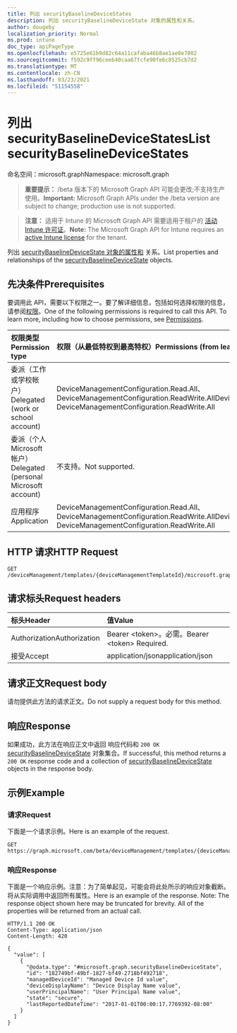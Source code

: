 ```yaml
---
title: 列出 securityBaselineDeviceStates
description: 列出 securityBaselineDeviceState 对象的属性和关系。
author: dougeby
localization_priority: Normal
ms.prod: intune
doc_type: apiPageType
ms.openlocfilehash: e5725e61b9d82c64a11cafaba46b8ae1ae0e7802
ms.sourcegitcommit: f592c9ff96ceeb40caa67fcfe90fe6c8525cb7d2
ms.translationtype: MT
ms.contentlocale: zh-CN
ms.lasthandoff: 03/23/2021
ms.locfileid: "51154558"
---
```

# <a name="list-securitybaselinedevicestates"></a><span data-ttu-id="852d7-103">列出 securityBaselineDeviceStates</span><span class="sxs-lookup"><span data-stu-id="852d7-103">List securityBaselineDeviceStates</span></span>

<span data-ttu-id="852d7-104">命名空间：microsoft.graph</span><span class="sxs-lookup"><span data-stu-id="852d7-104">Namespace: microsoft.graph</span></span>

> <span data-ttu-id="852d7-105">**重要提示：** /beta 版本下的 Microsoft Graph API 可能会更改;不支持生产使用。</span><span class="sxs-lookup"><span data-stu-id="852d7-105">**Important:** Microsoft Graph APIs under the /beta version are subject to change; production use is not supported.</span></span>

> <span data-ttu-id="852d7-106">**注意：** 适用于 Intune 的 Microsoft Graph API 需要适用于租户的 [活动 Intune 许可证](https://go.microsoft.com/fwlink/?linkid=839381)。</span><span class="sxs-lookup"><span data-stu-id="852d7-106">**Note:** The Microsoft Graph API for Intune requires an [active Intune license](https://go.microsoft.com/fwlink/?linkid=839381) for the tenant.</span></span>

<span data-ttu-id="852d7-107">列出 [securityBaselineDeviceState 对象的属性和](../resources/intune-deviceintent-securitybaselinedevicestate.md) 关系。</span><span class="sxs-lookup"><span data-stu-id="852d7-107">List properties and relationships of the [securityBaselineDeviceState](../resources/intune-deviceintent-securitybaselinedevicestate.md) objects.</span></span>

## <a name="prerequisites"></a><span data-ttu-id="852d7-108">先决条件</span><span class="sxs-lookup"><span data-stu-id="852d7-108">Prerequisites</span></span>
<span data-ttu-id="852d7-p101">要调用此 API，需要以下权限之一。要了解详细信息，包括如何选择权限的信息，请参阅[权限](/graph/permissions-reference)。</span><span class="sxs-lookup"><span data-stu-id="852d7-p101">One of the following permissions is required to call this API. To learn more, including how to choose permissions, see [Permissions](/graph/permissions-reference).</span></span>

|<span data-ttu-id="852d7-111">权限类型</span><span class="sxs-lookup"><span data-stu-id="852d7-111">Permission type</span></span>|<span data-ttu-id="852d7-112">权限（从最低特权到最高特权）</span><span class="sxs-lookup"><span data-stu-id="852d7-112">Permissions (from least to most privileged)</span></span>|
|:---|:---|
|<span data-ttu-id="852d7-113">委派（工作或学校帐户）</span><span class="sxs-lookup"><span data-stu-id="852d7-113">Delegated (work or school account)</span></span>|<span data-ttu-id="852d7-114">DeviceManagementConfiguration.Read.All、DeviceManagementConfiguration.ReadWrite.All</span><span class="sxs-lookup"><span data-stu-id="852d7-114">DeviceManagementConfiguration.Read.All, DeviceManagementConfiguration.ReadWrite.All</span></span>|
|<span data-ttu-id="852d7-115">委派（个人 Microsoft 帐户）</span><span class="sxs-lookup"><span data-stu-id="852d7-115">Delegated (personal Microsoft account)</span></span>|<span data-ttu-id="852d7-116">不支持。</span><span class="sxs-lookup"><span data-stu-id="852d7-116">Not supported.</span></span>|
|<span data-ttu-id="852d7-117">应用程序</span><span class="sxs-lookup"><span data-stu-id="852d7-117">Application</span></span>|<span data-ttu-id="852d7-118">DeviceManagementConfiguration.Read.All、DeviceManagementConfiguration.ReadWrite.All</span><span class="sxs-lookup"><span data-stu-id="852d7-118">DeviceManagementConfiguration.Read.All, DeviceManagementConfiguration.ReadWrite.All</span></span>|

## <a name="http-request"></a><span data-ttu-id="852d7-119">HTTP 请求</span><span class="sxs-lookup"><span data-stu-id="852d7-119">HTTP Request</span></span>
<!-- {
  "blockType": "ignored"
}
-->
``` http
GET /deviceManagement/templates/{deviceManagementTemplateId}/microsoft.graph.securityBaselineTemplate/deviceStates
```

## <a name="request-headers"></a><span data-ttu-id="852d7-120">请求标头</span><span class="sxs-lookup"><span data-stu-id="852d7-120">Request headers</span></span>
|<span data-ttu-id="852d7-121">标头</span><span class="sxs-lookup"><span data-stu-id="852d7-121">Header</span></span>|<span data-ttu-id="852d7-122">值</span><span class="sxs-lookup"><span data-stu-id="852d7-122">Value</span></span>|
|:---|:---|
|<span data-ttu-id="852d7-123">Authorization</span><span class="sxs-lookup"><span data-stu-id="852d7-123">Authorization</span></span>|<span data-ttu-id="852d7-124">Bearer &lt;token&gt;。必需。</span><span class="sxs-lookup"><span data-stu-id="852d7-124">Bearer &lt;token&gt; Required.</span></span>|
|<span data-ttu-id="852d7-125">接受</span><span class="sxs-lookup"><span data-stu-id="852d7-125">Accept</span></span>|<span data-ttu-id="852d7-126">application/json</span><span class="sxs-lookup"><span data-stu-id="852d7-126">application/json</span></span>|

## <a name="request-body"></a><span data-ttu-id="852d7-127">请求正文</span><span class="sxs-lookup"><span data-stu-id="852d7-127">Request body</span></span>
<span data-ttu-id="852d7-128">请勿提供此方法的请求正文。</span><span class="sxs-lookup"><span data-stu-id="852d7-128">Do not supply a request body for this method.</span></span>

## <a name="response"></a><span data-ttu-id="852d7-129">响应</span><span class="sxs-lookup"><span data-stu-id="852d7-129">Response</span></span>
<span data-ttu-id="852d7-130">如果成功，此方法在响应正文中返回 响应代码和 `200 OK` [securityBaselineDeviceState](../resources/intune-deviceintent-securitybaselinedevicestate.md) 对象集合。</span><span class="sxs-lookup"><span data-stu-id="852d7-130">If successful, this method returns a `200 OK` response code and a collection of [securityBaselineDeviceState](../resources/intune-deviceintent-securitybaselinedevicestate.md) objects in the response body.</span></span>

## <a name="example"></a><span data-ttu-id="852d7-131">示例</span><span class="sxs-lookup"><span data-stu-id="852d7-131">Example</span></span>

### <a name="request"></a><span data-ttu-id="852d7-132">请求</span><span class="sxs-lookup"><span data-stu-id="852d7-132">Request</span></span>
<span data-ttu-id="852d7-133">下面是一个请求示例。</span><span class="sxs-lookup"><span data-stu-id="852d7-133">Here is an example of the request.</span></span>
``` http
GET https://graph.microsoft.com/beta/deviceManagement/templates/{deviceManagementTemplateId}/microsoft.graph.securityBaselineTemplate/deviceStates
```

### <a name="response"></a><span data-ttu-id="852d7-134">响应</span><span class="sxs-lookup"><span data-stu-id="852d7-134">Response</span></span>
<span data-ttu-id="852d7-p102">下面是一个响应示例。注意：为了简单起见，可能会将此处所示的响应对象截断。将从实际调用中返回所有属性。</span><span class="sxs-lookup"><span data-stu-id="852d7-p102">Here is an example of the response. Note: The response object shown here may be truncated for brevity. All of the properties will be returned from an actual call.</span></span>
``` http
HTTP/1.1 200 OK
Content-Type: application/json
Content-Length: 420

{
  "value": [
    {
      "@odata.type": "#microsoft.graph.securityBaselineDeviceState",
      "id": "182749bf-49bf-1827-bf49-2718bf492718",
      "managedDeviceId": "Managed Device Id value",
      "deviceDisplayName": "Device Display Name value",
      "userPrincipalName": "User Principal Name value",
      "state": "secure",
      "lastReportedDateTime": "2017-01-01T00:00:17.7769392-08:00"
    }
  ]
}
```




